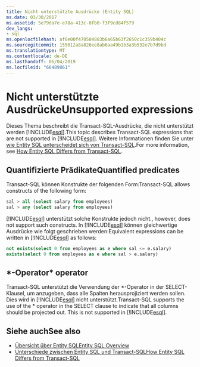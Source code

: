 ```yaml
---
title: Nicht unterstützte Ausdrücke (Entity SQL)
ms.date: 03/30/2017
ms.assetid: 5e79da7e-e78a-413c-8fb0-f3f9cd84f579
dev_langs:
- sql
ms.openlocfilehash: af0e00f470584883b6a65b63f2650c1c359b404c
ms.sourcegitcommit: 155012a8a826ee8ab6aa49b1b3a3b532e7b7d9bd
ms.translationtype: MT
ms.contentlocale: de-DE
ms.lasthandoff: 06/04/2019
ms.locfileid: "66489861"
---
```

# <a name="unsupported-expressions"></a><span data-ttu-id="effc9-102">Nicht unterstützte Ausdrücke</span><span class="sxs-lookup"><span data-stu-id="effc9-102">Unsupported expressions</span></span>

<span data-ttu-id="effc9-103">Dieses Thema beschreibt die Transact-SQL-Ausdrücke, die nicht unterstützt werden [!INCLUDE[esql](../../../../../../includes/esql-md.md)].</span><span class="sxs-lookup"><span data-stu-id="effc9-103">This topic describes Transact-SQL expressions that are not supported in [!INCLUDE[esql](../../../../../../includes/esql-md.md)].</span></span> <span data-ttu-id="effc9-104">Weitere Informationen finden Sie unter [wie Entity SQL unterscheidet sich von Transact-SQL](../../../../../../docs/framework/data/adonet/ef/language-reference/how-entity-sql-differs-from-transact-sql.md).</span><span class="sxs-lookup"><span data-stu-id="effc9-104">For more information, see [How Entity SQL Differs from Transact-SQL](../../../../../../docs/framework/data/adonet/ef/language-reference/how-entity-sql-differs-from-transact-sql.md).</span></span>

## <a name="quantified-predicates"></a><span data-ttu-id="effc9-105">Quantifizierte Prädikate</span><span class="sxs-lookup"><span data-stu-id="effc9-105">Quantified predicates</span></span>

<span data-ttu-id="effc9-106">Transact-SQL können Konstrukte der folgenden Form:</span><span class="sxs-lookup"><span data-stu-id="effc9-106">Transact-SQL allows constructs of the following form:</span></span>

```sql
sal > all (select salary from employees)
sal > any (select salary from employees)
```

[!INCLUDE[esql](../../../../../../includes/esql-md.md)] <span data-ttu-id="effc9-107">unterstützt solche Konstrukte jedoch nicht.</span><span class="sxs-lookup"><span data-stu-id="effc9-107">, however, does not support such constructs.</span></span> <span data-ttu-id="effc9-108">In [!INCLUDE[esql](../../../../../../includes/esql-md.md)] können gleichwertige Ausdrücke wie folgt geschrieben werden:</span><span class="sxs-lookup"><span data-stu-id="effc9-108">Equivalent expressions can be written in [!INCLUDE[esql](../../../../../../includes/esql-md.md)] as follows:</span></span>

```sql
not exists(select 0 from employees as e where sal <= e.salary)
exists(select 0 from employees as e where sal > e.salary)
```

## <a name="-operator"></a><span data-ttu-id="effc9-109">\*-Operator</span><span class="sxs-lookup"><span data-stu-id="effc9-109">\* operator</span></span>

<span data-ttu-id="effc9-110">Transact-SQL unterstützt die Verwendung der \*-Operator in der SELECT-Klausel, um anzugeben, dass alle Spalten herausprojiziert werden sollen. Dies wird in [!INCLUDE[esql](../../../../../../includes/esql-md.md)] nicht unterstützt.</span><span class="sxs-lookup"><span data-stu-id="effc9-110">Transact-SQL supports the use of the \* operator in the SELECT clause to indicate that all columns should be projected out. This is not supported in [!INCLUDE[esql](../../../../../../includes/esql-md.md)].</span></span>

## <a name="see-also"></a><span data-ttu-id="effc9-111">Siehe auch</span><span class="sxs-lookup"><span data-stu-id="effc9-111">See also</span></span>

- [<span data-ttu-id="effc9-112">Übersicht über Entity SQL</span><span class="sxs-lookup"><span data-stu-id="effc9-112">Entity SQL Overview</span></span>](../../../../../../docs/framework/data/adonet/ef/language-reference/entity-sql-overview.md)
- [<span data-ttu-id="effc9-113">Unterschiede zwischen Entity SQL und Transact-SQL</span><span class="sxs-lookup"><span data-stu-id="effc9-113">How Entity SQL Differs from Transact-SQL</span></span>](../../../../../../docs/framework/data/adonet/ef/language-reference/how-entity-sql-differs-from-transact-sql.md)
